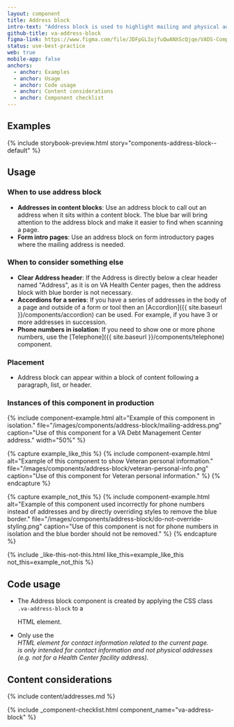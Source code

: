 ```yaml
---
layout: component
title: Address block
intro-text: "Address block is used to highlight mailing and physical addresses and contact information for VA facilities (with some notable exceptions). It can also be used to display personal information we may have for a Veteran."
github-title: va-address-block
figma-link: https://www.figma.com/file/JDFpGLIojfuQwANXScQjqe/VADS-Component-Example-Library?type=design&node-id=1102%3A9228&mode=design&t=J32RmU6Fjbjuh9bD-1
status: use-best-practice
web: true
mobile-app: false
anchors:
  - anchor: Examples
  - anchor: Usage
  - anchor: Code usage
  - anchor: Content considerations
  - anchor: Component checklist
---
```


## Examples

{% include storybook-preview.html story="components-address-block--default" %}

## Usage

### When to use address block

* **Addresses in content blocks**: Use an address block to call out an address when it sits within a content block. The blue bar will bring attention to the address block and make it easier to find when scanning a page.
* **Form intro pages**: Use an address block on form introductory pages where the mailing address is needed.

### When to consider something else

* **Clear Address header**: If the Address is directly below a clear header named "Address", as it is on VA Health Center pages, then the address block with blue border is not necessary.
* **Accordions for a series**: If you have a series of addresses in the body of a page and outside of a form or tool then an [Accordion]({{ site.baseurl }}/components/accordion) can be used. For example, if you have 3 or more addresses in succession.  
* **Phone numbers in isolation**: If you need to show one or more phone numbers, use the [Telephone]({{ site.baseurl }}/components/telephone) component.

### Placement

* Address block can appear within a block of content following a paragraph, list, or header.


### Instances of this component in production

{% include component-example.html alt="Example of this component in isolation." file="/images/components/address-block/mailing-address.png" caption="Use of this component for a VA Debt Management Center address." width="50%" %}

{% capture example_like_this %}
  {% include component-example.html alt="Example of this component to show Veteran personal information." file="/images/components/address-block/veteran-personal-info.png" caption="Use of this component for Veteran personal information." %}
{% endcapture %}


{% capture example_not_this %}
  {% include component-example.html alt="Example of this component used incorrectly for phone numbers instead of addresses and by directly overriding styles to remove the blue border." file="/images/components/address-block/do-not-override-styling.png" caption="Use of this component is not for phone numbers in isolation and the blue border should not be removed." %}
{% endcapture %}

{% include _like-this-not-this.html like_this=example_like_this not_this=example_not_this %}

## Code usage

* The Address block component is created by applying the CSS class <code>.va-address-block</code> to a <code><p></code> HTML element.
* Only use the <a href="https://developer.mozilla.org/en-US/docs/Web/HTML/Element/address"><code><address></code></a> HTML element for contact information related to the current page. <code><address></code> is only intended for contact information and not physical addresses (e.g. not for a Health Center facility address).


## Content considerations

{% include content/addresses.md %}

{% include _component-checklist.html component_name="va-address-block" %}